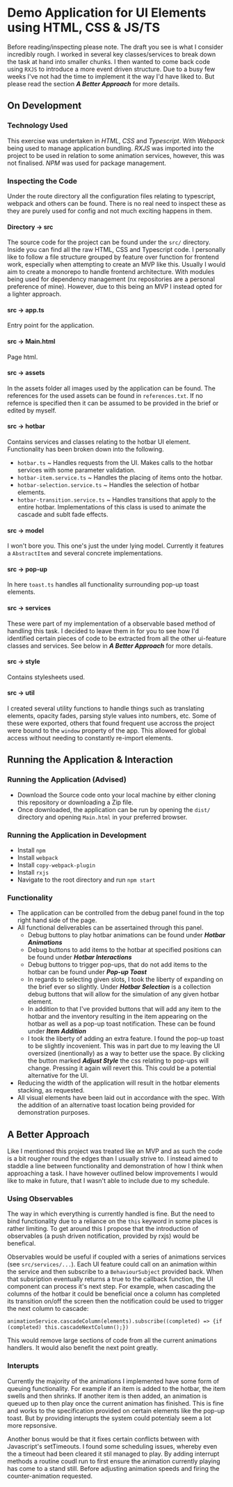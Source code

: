 # Demo Application for UI Elements using HTML, CSS & JS/TS

Before reading/inspecting please note. The draft you see is what I consider incredibly rough. I worked in several key classes/services to break down the task at hand into smaller chunks. I then wanted to come back code using `RXJS` to introduce a more event driven structure. Due to a busy few weeks I've not had the time to implement it the way I'd have liked to. But please read the section ***A Better Approach*** for more details.



## On Development
### Technology Used
This exercise was undertaken in *HTML*, *CSS* and *Typescript*. With *Webpack* being used to manage application bundling. *RXJS* was imported into the project to be used in relation to some animation services, however, this was not finalised. *NPM* was used for package management.


### Inspecting the Code
Under the route directory all the configuration files relating to typescript, webpack and others can be found. There is no real need to inspect these as they are purely used for config and not much exciting happens in them.


#### Directory -> src
The source code for the project can be found under the `src/` directory. Inside you can find all the raw HTML, CSS and Typescript code. I personally like to follow a file structure grouped by feature over function for frontend work, especially when attempting to create an MVP like this. Usually I would aim to create a monorepo to handle frontend architecture. With modules being used for dependency management (nx repositories are a personal preference of mine). However, due to this being an MVP I instead opted for a lighter approach.


#### src -> app.ts
Entry point for the application.

#### src -> Main.html
Page html.


#### src -> assets
In the assets folder all images used by the application can be found. The references for the used assets can be found in `references.txt`. If no refernce is specified then it can be assumed to be provided in the brief or edited by myself.


#### src -> hotbar
Contains services and classes relating to the hotbar UI element. Functionality has been broken down into the following.
- `hotbar.ts` ~ Handles requests from the UI. Makes calls to the hotbar services with some parameter validation.
- `hotbar-item.service.ts` ~ Handles the placing of items onto the hotbar.
- `hotbar-selection.service.ts` ~ Handles the selection of hotbar elements.
- `hotbar-transition.service.ts` ~ Handles transitions that apply to the entire hotbar. Implementations of this class is used to animate the cascade and sublt fade effects.


#### src -> model
I won't bore you. This one's just the under lying model. Currently it features a `AbstractItem` and several concrete implementations.


#### src -> pop-up
In here `toast.ts` handles all functionality surrounding pop-up toast elements. 


#### src -> services
These were part of my implementation of a observable based method of handling this task. I decided to leave them in for you to see how I'd identified certain pieces of code to be extracted from all the other ui-feature classes and services. See below in ***A Better Approach*** for more details. 


#### src -> style
Contains stylesheets used.


#### src -> util
I created several utility functions to handle things such as translating elements, opacity fades, parsing style values into numbers, etc. Some of these were exported, others that found frequent use accross the project were bound to the `window` property of the app. This allowed for global access without needing to constantly re-import elements.


## Running the Application & Interaction
### Running the Application (Advised)
- Download the Source code onto your local machine by either cloning this repository or downloading a Zip file.
- Once downloaded, the application can be run by opening the `dist/` directory and opening `Main.html` in your preferred browser.

### Running the Application in Development
- Install `npm`
- Install `webpack` 
- Install `copy-webpack-plugin`
- Install `rxjs`
- Navigate to the root directory and run `npm start`

### Functionality
- The application can be controlled from the debug panel found in the top right hand side of the page. 
- All functional deliverables can be assertained through this panel. 
  - Debug buttons to play hotbar animations can be found under ***Hotbar Animations*** 
  - Debug buttons to add items to the hotbar at specified positions can be found under ***Hotbar Interactions*** 
  - Debug buttons to trigger pop-ups, that do not add items to the hotbar can be found under ***Pop-up Toast***
  - In regards to selecting given slots, I took the liberty of expanding on the brief ever so slightly. Under ***Hotbar Selection*** is a collection debug buttons that will allow for the simulation of any given hotbar element.
  - In addition to that I've provided buttons that will add any item to the hotbar and the inventory resulting in the item appearing on the hotbar as well as a pop-up toast notification. These can be found under ***Item Addition***
  - I took the liberty of adding an extra feature. I found the pop-up toast to be slightly incovenient. This was in part due to my leaving the UI oversized (inentionally) as a way to better use the space. By clicking the button marked ***Adjust Style*** the css relating to pop-ups will change. Pressing it again will revert this. This could be a potential alternative for the UI.
- Reducing the width of the application will result in the hotbar elements stacking, as requested.
- All visual elements have been laid out in accordance with the spec. With the addition of an alternative toast location being provided for demonstration purposes.


## A Better Approach
Like I mentioned this project was treated like an MVP and as such the code is a bit rougher round the edges than I usually strive to. I instead aimed to staddle a line between functionality and demonstration of how I think when approaching a task. I have however outlined below improvements I would like to make in future, that I wasn't able to include due to my schedule. 


### Using Observables
The way in which everything is currently handled is fine. But the need to bind functionality due to a reliance on the `this` keyword in some places is rather limiting. To get around this I propose that the introduction of observables (a push driven notification, provided by rxjs) would be benefical.

Observables would be useful if coupled with a series of animations services (see `src/services/...`). Each UI feature could call on an animation within the service and then subscribe to a `BehaviourSubject` provided back. When that subsription eventually returns a true to the callback function, the UI component can process it's next step. For example, when cascading the columns of the hotbar it could be beneficial once a column has completed its transition on/off the screen then the notification could be used to trigger the next column to cascade:  

`animationService.cascadeColumn(elements).subscribe((completed) => {if (completed) this.cascadeNextColumn();})` 

This would remove large sections of code from all the current animations handlers. It would also benefit the next point greatly.


### Interupts
Currently the majority of the animations I implemented have some form of queuing functionality. For example if an item is added to the hotbar, the item swells and then shrinks. If another item is then added, an animation is queued up to then play once the current animation has finished. This is fine and works to the specification provided on certain elements like the pop-up toast. But by providing interupts the system could potentialy seem a lot more repsonsive.

Another bonus would be that it fixes certain conflicts between with Javascript's setTimeouts. I found some scheduling issues, whereby even the a timeout had been cleared it stil managed to play. By adding interrupt methods a routine coudl run to first ensure the animation currently playing has come to a stand still. Before adjusting animation speeds and firing the counter-animation requested. 






